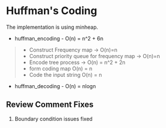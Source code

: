 # Huffman's Coding

The implementation is using minheap.

* huffman_encoding - O(n) = n^2 + 6n
> * Construct Frequency map -> O(n)=n
> * Construct priority queue for frequency map -> O(n)=n
> * Encode tree process -> O(n) = n^2 + 2n
> * form coding map O(n) = n
> * Code the input string O(n) = n

* huffman_decoding - O(n) = nlogn

Review Comment Fixes
--------------------
1. Boundary condition issues fixed